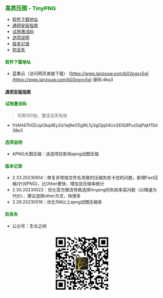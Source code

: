 
<b><font color=green size=4>
高质压图 - TinyPNG
</font></b>

- [软件下载地址](#软件下载地址)
- [通用安装指南](#通用安装指南)
- [试用激活码](#试用激活码)
- [选项说明](#选项说明)
- [版本记录](#版本记录)
- [防丢失](#防丢失)



#### <font color=green>软件下载地址</font>
- 蓝奏云（访问网页直接下载）
[https://wwp.lanzouw.com/b02pgxy5g](https://wwp.lanzouw.com/b02pgxy5g)  密码:dkq3

#### [通用安装指南](../../univer/install.md)
<!-- #### [初次使用指南](./tutor.md) -->
#### <font color=green>试用激活码</font>
> 可用100张，激活当天有效
- frtAH47hGDJpOkq4Ey2iz1ej8eO5g9lL1y3gOjq04Uv2EIQ9PuzSqPqkf15d38e3

#### <font color=green>选项说明</font>
- APNG大图压缩：该选项仅影响apng动图压缩

#### <font color=green>版本记录</font>
- 2.33.20230614：修复非常规文件名导致的压缩失败卡住的问题，新增Fast压缩(针对PNG)，比Other更快，增加总压缩率统计
- 2.30.20230522：优化官方限流导致选择tinypng时失败率高问题（以降速为代价），建议选择other方式，快很多
- 2.29.20230516：优化5M以上apng动图压缩率

#### <font color=green>防丢失</font>
- 公众号：生长之树
<center><img src="../../../assets/qrcode_for.jpg" width="200px"></center>
